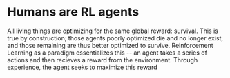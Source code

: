 # Humans are RL agents

All living things are optimizing for the same global reward: survival. This is true by construction; those agents poorly optimized die and no longer exist, and those remaining are thus better optimized to survive. Reinforcement Learning as a paradigm essentializes this -- an agent takes a series of actions and then recieves a reward from the environment. Through experience, the agent seeks to maximize this reward